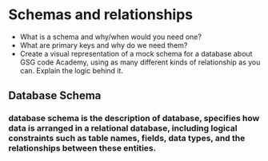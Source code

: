 # Schemas and relationships
- What is a schema and why/when would you need one?
- What are primary keys and why do we need them?
- Create a visual representation of a mock schema for a database about GSG code Academy, using as many different kinds of relationship as you can. Explain the logic behind it.

## Database Schema
### database schema is the description of database, specifies how data is arranged in a relational database, including logical constraints such as table names, fields, data types, and the relationships between these entities.
